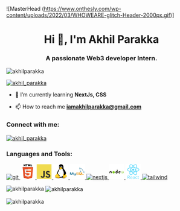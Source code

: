 ![MasterHead (https://www.onthesly.com/wp-content/uploads/2022/03/WHOWEARE-glitch-Header-2000px.gif)]
<h1 align="center">Hi 👋, I'm Akhil Parakka</h1>
<h3 align="center">A passionate Web3 developer Intern.</h3>

<p align="left"> <img src="https://komarev.com/ghpvc/?username=akhilparakka&label=Profile%20views&color=0e75b6&style=flat" alt="akhilparakka" /> </p>

<p align="left"> <a href="https://twitter.com/akhil_parakka" target="blank"><img src="https://img.shields.io/twitter/follow/akhil_parakka?logo=twitter&style=for-the-badge" alt="akhil_parakka" /></a> </p>

- 🌱 I’m currently learning **NextJs, CSS**

- 📫 How to reach me **iamakhilparakka@gmail.com**

<h3 align="left">Connect with me:</h3>
<p align="left">
<a href="https://twitter.com/akhil_parakka" target="blank"><img align="center" src="https://raw.githubusercontent.com/rahuldkjain/github-profile-readme-generator/master/src/images/icons/Social/twitter.svg" alt="akhil_parakka" height="30" width="40" /></a>
</p>

<h3 align="left">Languages and Tools:</h3>
<p align="left"> <a href="https://git-scm.com/" target="_blank" rel="noreferrer"> <img src="https://www.vectorlogo.zone/logos/git-scm/git-scm-icon.svg" alt="git" width="40" height="40"/> </a> <a href="https://www.w3.org/html/" target="_blank" rel="noreferrer"> <img src="https://raw.githubusercontent.com/devicons/devicon/master/icons/html5/html5-original-wordmark.svg" alt="html5" width="40" height="40"/> </a> <a href="https://developer.mozilla.org/en-US/docs/Web/JavaScript" target="_blank" rel="noreferrer"> <img src="https://raw.githubusercontent.com/devicons/devicon/master/icons/javascript/javascript-original.svg" alt="javascript" width="40" height="40"/> </a> <a href="https://www.linux.org/" target="_blank" rel="noreferrer"> <img src="https://raw.githubusercontent.com/devicons/devicon/master/icons/linux/linux-original.svg" alt="linux" width="40" height="40"/> </a> <a href="https://www.mysql.com/" target="_blank" rel="noreferrer"> <img src="https://raw.githubusercontent.com/devicons/devicon/master/icons/mysql/mysql-original-wordmark.svg" alt="mysql" width="40" height="40"/> </a> <a href="https://nextjs.org/" target="_blank" rel="noreferrer"> <img src="https://cdn.worldvectorlogo.com/logos/nextjs-2.svg" alt="nextjs" width="40" height="40"/> </a> <a href="https://nodejs.org" target="_blank" rel="noreferrer"> <img src="https://raw.githubusercontent.com/devicons/devicon/master/icons/nodejs/nodejs-original-wordmark.svg" alt="nodejs" width="40" height="40"/> </a> <a href="https://reactjs.org/" target="_blank" rel="noreferrer"> <img src="https://raw.githubusercontent.com/devicons/devicon/master/icons/react/react-original-wordmark.svg" alt="react" width="40" height="40"/> </a> <a href="https://tailwindcss.com/" target="_blank" rel="noreferrer"> <img src="https://www.vectorlogo.zone/logos/tailwindcss/tailwindcss-icon.svg" alt="tailwind" width="40" height="40"/> </a> </p>

<p><img align="left" src="https://github-readme-stats.vercel.app/api/top-langs?username=akhilparakka&show_icons=true&locale=en&layout=compact" alt="akhilparakka" /></p>

<p>&nbsp;<img align="center" src="https://github-readme-stats.vercel.app/api?username=akhilparakka&show_icons=true&locale=en" alt="akhilparakka" /></p>

<p><img align="center" src="https://github-readme-streak-stats.herokuapp.com/?user=akhilparakka&" alt="akhilparakka" /></p>
